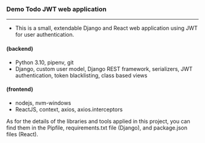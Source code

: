 ### Demo Todo JWT web application

---

- This is a small, extendable Django and React web application using JWT for user authentication.

#### (backend)
- Python 3.10, pipenv, git
- Django, custom user model, Django REST framework, serializers, JWT authentication, token blacklisting, class based views

#### (frontend)
- nodejs, nvm-windows
- ReactJS, context, axios, axios.interceptors

As for the details of the libraries and tools applied in this project, you can find them in the Pipfile, requirements.txt file (Django), and package.json files (React).